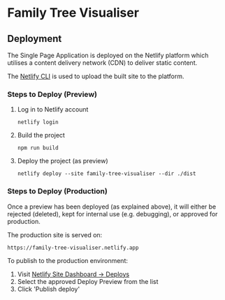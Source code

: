 # Family Tree Visualiser

## Deployment

The Single Page Application is deployed on the Netlify platform which utilises a content delivery network (CDN) to deliver static content.

The [Netlify CLI](https://docs.netlify.com/cli/get-started/) is used to upload the built site to the platform.

### Steps to Deploy (Preview)

1. Log in to Netlify account

    `netlify login`

2. Build the project

    `npm run build`

3. Deploy the project (as preview)

    `netlify deploy --site family-tree-visualiser --dir ./dist`

### Steps to Deploy (Production)

Once a preview has been deployed (as explained above), it will either be rejected (deleted), kept for internal use (e.g. debugging), or approved for production.

The production site is served on: 

`https://family-tree-visualiser.netlify.app`

To publish to the production environment:

1. Visit [Netlify Site Dashboard -> Deploys](https://app.netlify.com/sites/family-tree-visualiser/deploys)
2. Select the approved Deploy Preview from the list
3. Click 'Publish deploy'
